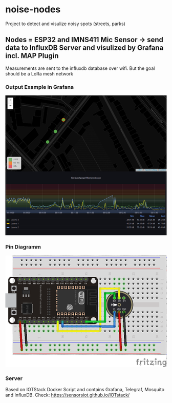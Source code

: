 # noise-nodes
Project to detect and visulize noisy spots (streets, parks)

## Nodes = ESP32 and IMNS411 Mic Sensor -> send data to InfluxDB Server and visulized by Grafana incl. MAP Plugin
Measurements are sent to the influxdb database over wifi. But the goal should be a LoRa mesh network

### Output Example in Grafana
![Grafana](https://github.com/pan0ne/noise-nodes/blob/main/NoiseNode_GrafanaOutputExample.png)

### Pin Diagramm
![Fritzing](https://github.com/pan0ne/noise-nodes/blob/main/fritzing.png)

### Server 
Based on IOTStack Docker Script and contains Grafana, Telegraf, Mosquito and InfluxDB.
Check: https://sensorsiot.github.io/IOTstack/
